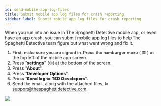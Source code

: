 ```yaml
---
id: send-mobile-app-log-files
title: Submit mobile app log files for crash reporting
sidebar_label: Submit mobile app log files for crash reporting
---
```


When you run into an issue in The Spaghetti Detective mobile app, or even have an app crash, you can submit mobile app log files to help The Spaghetti Detective team figure out what went wrong and fix it.

1. First, make sure you are signed in. Press the hamburger menu ( ☰ ) at the top left of the mobile app screen.
1. Press "**settings**" (⚙️) at the bottom of the screen.
1. Press "**About**".
1. Press "**Developer Options**".
1. Press "**Send log to TSD Developers**".
1. Send the email, along with the attached files, to [support@thespaghettidetective.com](mailto:support@thespaghettidetective.com).

![](/img/user_guides/helpdocs/submit-mobile-app-log-files.gif)


